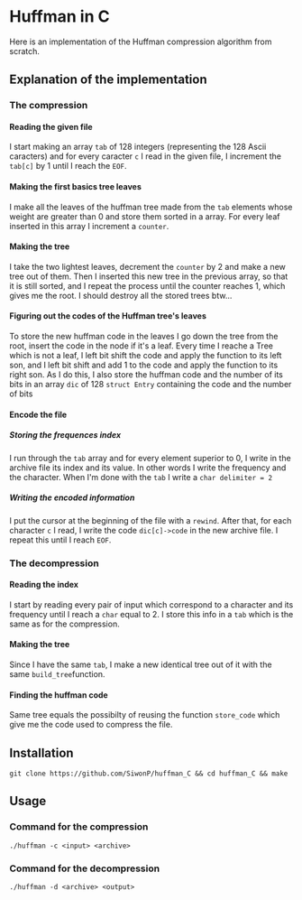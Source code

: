# Huffman in C

Here is an implementation of the Huffman compression algorithm from scratch.

## Explanation of the implementation 

### The compression

#### Reading the given file

I start making an array `tab` of 128 integers (representing the 128 Ascii caracters) and for every caracter `c` I read in the given file, I increment the `tab[c]` by 1 until I reach the `EOF`.

#### Making the first basics tree leaves

I make all the leaves of the huffman tree made from the `tab` elements whose weight are greater than 0 and store them sorted in a array. For every leaf inserted in this array I increment a `counter`.

#### Making the tree

I take the two lightest leaves, decrement the `counter` by 2 and make a new tree out of them. Then I inserted this new tree in the previous array, so that it is still sorted, and I repeat the process until the counter reaches 1, which gives me the root.
I should destroy all the stored trees btw...

#### Figuring out the codes of the Huffman tree's leaves

To store the new huffman code in the leaves I go down the tree from the root, insert the code in the node if it's a leaf. Every time I reache a Tree which is not a leaf, I left bit shift the code and apply the function to its left son, and I left bit shift and add 1 to the code and apply the function to its right son.
As I do this, I also store the huffman code and the number of its bits in an array `dic` of 128 `struct Entry` containing the code and the number of bits

#### Encode the file

##### Storing the frequences index

I run through the `tab` array and for every element superior to 0, I write in the archive file its index and its value. 
In other words I write the frequency and the character.
When I'm done with the `tab` I write a `char delimiter = 2`

##### Writing the encoded information

I put the cursor at the beginning of the file with a `rewind`. After that, for each character `c` I read, I write the code `dic[c]->code` in the new archive file.
I repeat this until I reach `EOF`.

### The decompression

#### Reading the index

I start by reading every pair of input which correspond to a character and its frequency until I reach a `char` equal to 2.
I store this info in a `tab` which is the same as for the compression.

#### Making the tree

Since I have the same `tab`, I make a new identical tree out of it with the same `build_tree`function.

#### Finding the huffman code

Same tree equals the possibilty of reusing the function `store_code` which give me the code used to compress the file.

## Installation

```
git clone https://github.com/SiwonP/huffman_C && cd huffman_C && make
```

## Usage

### Command for the compression 

```
./huffman -c <input> <archive>
```

### Command for the decompression

```
./huffman -d <archive> <output>
```
